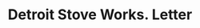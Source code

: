---
doi: 10.7916/D8QJ8VCC
date_other: '1914'
date_other_textual: '1914'
form: correspondence
genre:
- Letters (correspondence)
name:
- Detroit Stove Works
object_in_context_url: https://biggert.cul.columbia.edu/items/view/ave_biggert_00612
subject_hierarchical_geographic:
- Detroit, Michigan, United States
subject_name:
- Detroit Stove Works
title: Detroit Stove Works. Letter
sort_title: Detroit Stove Works. Letter
call_number: ave_biggert_00612
coordinates:
- 42.331388888888895,-83.04583333333333
pid: ave_biggert_00612
identifiers: ave_biggert_00612
thumbnail: https://derivativo-2.library.columbia.edu/iiif/2/ldpd:343700/full/!256,256/0/native.jpg
permalink: "/biggert/ave_biggert_00612/"
layout: iiif-image-page
---